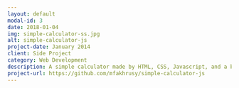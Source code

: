 ```yaml
---
layout: default
modal-id: 3
date: 2018-01-04
img: simple-calculator-ss.jpg
alt: simple-calculator-js
project-date: January 2014
client: Side Project
category: Web Development
description: A simple calculator made by HTML, CSS, Javascript, and a bit of love.
project-url: https://github.com/mfakhrusy/simple-calculator-js
---
```

